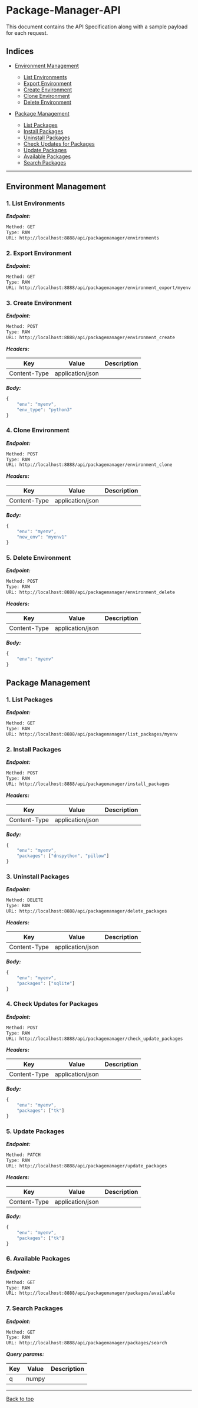 
# Package-Manager-API

This document contains the API Specification along with a sample payload for each request.


## Indices

* [Environment Management](#environment-management)

  * [List Environments](#1-list-environments)
  * [Export Environment](#2-export-environment)
  * [Create  Environment](#3-create--environment)
  * [Clone Environment](#4-clone-environment)
  * [Delete Environment](#5-delete-environment)

* [Package Management](#package-management)

  * [List Packages](#1-list-packages)
  * [Install Packages](#2-install-packages)
  * [Uninstall Packages](#3-uninstall-packages)
  * [Check Updates for Packages](#4-check-updates-for-packages)
  * [Update Packages](#5-update-packages)
  * [Available Packages](#6-available-packages)
  * [Search Packages](#7-search-packages)


--------


## Environment Management



### 1. List Environments



***Endpoint:***

```bash
Method: GET
Type: RAW
URL: http://localhost:8888/api/packagemanager/environments
```



### 2. Export Environment



***Endpoint:***

```bash
Method: GET
Type: RAW
URL: http://localhost:8888/api/packagemanager/environment_export/myenv
```



### 3. Create  Environment



***Endpoint:***

```bash
Method: POST
Type: RAW
URL: http://localhost:8888/api/packagemanager/environment_create
```


***Headers:***

| Key | Value | Description |
| --- | ------|-------------|
| Content-Type | application/json |  |



***Body:***

```js        
{
	"env": "myenv",
	"env_type": "python3"
}
```



### 4. Clone Environment



***Endpoint:***

```bash
Method: POST
Type: RAW
URL: http://localhost:8888/api/packagemanager/environment_clone
```


***Headers:***

| Key | Value | Description |
| --- | ------|-------------|
| Content-Type | application/json |  |



***Body:***

```js        
{
	"env": "myenv",
	"new_env": "myenv1"
}
```



### 5. Delete Environment



***Endpoint:***

```bash
Method: POST
Type: RAW
URL: http://localhost:8888/api/packagemanager/environment_delete
```


***Headers:***

| Key | Value | Description |
| --- | ------|-------------|
| Content-Type | application/json |  |



***Body:***

```js        
{
	"env": "myenv"
}
```



## Package Management



### 1. List Packages



***Endpoint:***

```bash
Method: GET
Type: RAW
URL: http://localhost:8888/api/packagemanager/list_packages/myenv
```



### 2. Install Packages



***Endpoint:***

```bash
Method: POST
Type: RAW
URL: http://localhost:8888/api/packagemanager/install_packages
```


***Headers:***

| Key | Value | Description |
| --- | ------|-------------|
| Content-Type | application/json |  |



***Body:***

```js        
{
	"env": "myenv",
	"packages": ["dnspython", "pillow"]
}
```



### 3. Uninstall Packages



***Endpoint:***

```bash
Method: DELETE
Type: RAW
URL: http://localhost:8888/api/packagemanager/delete_packages
```


***Headers:***

| Key | Value | Description |
| --- | ------|-------------|
| Content-Type | application/json |  |



***Body:***

```js        
{
	"env": "myenv",
	"packages": ["sqlite"]
}
```



### 4. Check Updates for Packages



***Endpoint:***

```bash
Method: POST
Type: RAW
URL: http://localhost:8888/api/packagemanager/check_update_packages
```


***Headers:***

| Key | Value | Description |
| --- | ------|-------------|
| Content-Type | application/json |  |



***Body:***

```js        
{
	"env": "myenv",
	"packages": ["tk"]
}
```



### 5. Update Packages



***Endpoint:***

```bash
Method: PATCH
Type: RAW
URL: http://localhost:8888/api/packagemanager/update_packages
```


***Headers:***

| Key | Value | Description |
| --- | ------|-------------|
| Content-Type | application/json |  |



***Body:***

```js        
{
	"env": "myenv",
	"packages": ["tk"]
}
```



### 6. Available Packages



***Endpoint:***

```bash
Method: GET
Type: RAW
URL: http://localhost:8888/api/packagemanager/packages/available
```



### 7. Search Packages



***Endpoint:***

```bash
Method: GET
Type: RAW
URL: http://localhost:8888/api/packagemanager/packages/search
```



***Query params:***

| Key | Value | Description |
| --- | ------|-------------|
| q | numpy |  |



---
[Back to top](#package-manager-api)
